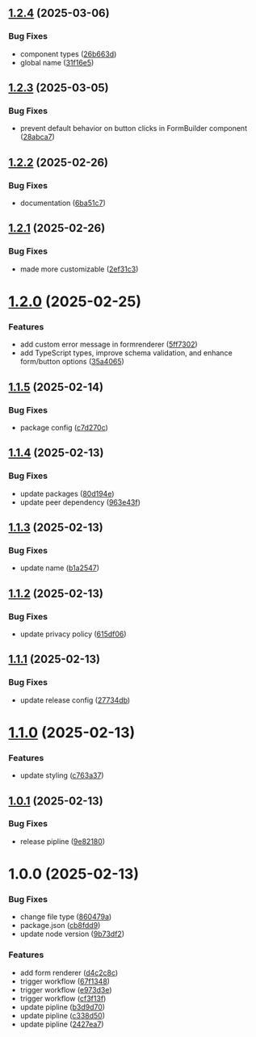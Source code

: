 ## [1.2.4](https://github.com/aman162001/react-form-builder/compare/v1.2.3...v1.2.4) (2025-03-06)


### Bug Fixes

* component types ([26b663d](https://github.com/aman162001/react-form-builder/commit/26b663d32585bac49e867e6956cf4d6748b96a12))
* global name ([31f16e5](https://github.com/aman162001/react-form-builder/commit/31f16e5fe1d0f2908e29c65e0ab44434bc88b981))

## [1.2.3](https://github.com/aman162001/react-form-builder/compare/v1.2.2...v1.2.3) (2025-03-05)


### Bug Fixes

* prevent default behavior on button clicks in FormBuilder component ([28abca7](https://github.com/aman162001/react-form-builder/commit/28abca7fe3724bfe1a5972d9784e2d092aaf3b70))

## [1.2.2](https://github.com/aman162001/react-form-builder/compare/v1.2.1...v1.2.2) (2025-02-26)


### Bug Fixes

* documentation ([6ba51c7](https://github.com/aman162001/react-form-builder/commit/6ba51c7e2e12981047d4160f854b93adc08a3938))

## [1.2.1](https://github.com/aman162001/react-form-builder/compare/v1.2.0...v1.2.1) (2025-02-26)


### Bug Fixes

* made more customizable ([2ef31c3](https://github.com/aman162001/react-form-builder/commit/2ef31c359fe7ee43f29e4b4c37054d5f50b8017f))

# [1.2.0](https://github.com/aman162001/react-form-builder/compare/v1.1.5...v1.2.0) (2025-02-25)


### Features

* add custom error message in formrenderer ([5ff7302](https://github.com/aman162001/react-form-builder/commit/5ff7302543b20c9bc3adf3460fa2f85b4527784a))
* add TypeScript types, improve schema validation, and enhance form/button options ([35a4065](https://github.com/aman162001/react-form-builder/commit/35a40654f89bd2014667618676575ef000cfd775))

## [1.1.5](https://github.com/aman162001/react-form-builder/compare/v1.1.4...v1.1.5) (2025-02-14)


### Bug Fixes

* package config ([c7d270c](https://github.com/aman162001/react-form-builder/commit/c7d270c96911ef556a70824b669c6b0bc5e62f21))

## [1.1.4](https://github.com/aman162001/react-form-builder/compare/v1.1.3...v1.1.4) (2025-02-13)


### Bug Fixes

* update packages ([80d194e](https://github.com/aman162001/react-form-builder/commit/80d194e3b623156c840c409410eefa43c9e4bee3))
* update peer dependency ([963e43f](https://github.com/aman162001/react-form-builder/commit/963e43f3fa52f3851f3145be8fae506a73587f61))

## [1.1.3](https://github.com/aman162001/react-form-builder/compare/v1.1.2...v1.1.3) (2025-02-13)


### Bug Fixes

* update name ([b1a2547](https://github.com/aman162001/react-form-builder/commit/b1a2547a1205e2ae6576152fe639f5b5d6cae9bb))

## [1.1.2](https://github.com/aman162001/react-form-builder/compare/v1.1.1...v1.1.2) (2025-02-13)


### Bug Fixes

* update privacy policy ([615df06](https://github.com/aman162001/react-form-builder/commit/615df06a2d6ecbddccd6eb0733bd294d1b3d077c))

## [1.1.1](https://github.com/aman162001/react-form-builder/compare/v1.1.0...v1.1.1) (2025-02-13)


### Bug Fixes

* update release config ([27734db](https://github.com/aman162001/react-form-builder/commit/27734db53c7c19aa761bd1ef97ebb5e7d5ed2f84))

# [1.1.0](https://github.com/aman162001/react-form-builder/compare/v1.0.1...v1.1.0) (2025-02-13)


### Features

* update styling ([c763a37](https://github.com/aman162001/react-form-builder/commit/c763a37b2203ace6933f86e22d290c4f70db77b6))

## [1.0.1](https://github.com/aman162001/react-form-builder/compare/v1.0.0...v1.0.1) (2025-02-13)


### Bug Fixes

* release pipline ([9e82180](https://github.com/aman162001/react-form-builder/commit/9e821801826c6ed0155b2b19bb63fee8d89eacd7))

# 1.0.0 (2025-02-13)


### Bug Fixes

* change file type ([860479a](https://github.com/aman162001/react-form-builder/commit/860479ac746c7f14a6a307b487fd1a08f115c601))
* package.json ([cb8fdd9](https://github.com/aman162001/react-form-builder/commit/cb8fdd9e8d90ffee19414b3e08bb1a174315b67d))
* update node version ([9b73df2](https://github.com/aman162001/react-form-builder/commit/9b73df2790e84f93cdc48888551b71d11a534c70))


### Features

* add form renderer ([d4c2c8c](https://github.com/aman162001/react-form-builder/commit/d4c2c8c0a1bcbd06da82152ab4ae1ba07eb5f3af))
* trigger workflow ([67f1348](https://github.com/aman162001/react-form-builder/commit/67f1348c26b334d54080fb31ea9f7cac192c4f2d))
* trigger workflow ([e973d3e](https://github.com/aman162001/react-form-builder/commit/e973d3e527125f43ad4221917e796c47ac4ae798))
* trigger workflow ([cf3f13f](https://github.com/aman162001/react-form-builder/commit/cf3f13fdfba0c9922783e7555a7a0cf2f08ca786))
* update pipline ([b3d9d70](https://github.com/aman162001/react-form-builder/commit/b3d9d7051104bad578c70914c26e2fd2ada9be6a))
* update pipline ([c338d50](https://github.com/aman162001/react-form-builder/commit/c338d5035f995c444ab99cbfc1cbd29f770d7fa7))
* update pipline ([2427ea7](https://github.com/aman162001/react-form-builder/commit/2427ea7c1a24057c2137233f47d77f4e59374ae5))
